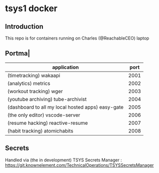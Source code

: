 # tsys1 docker

## Introduction

This repo is for containers running on Charles (@ReachableCEO) laptop

## Portma|

| application    | port |
| -------------- | ---- |
| (timetracking) wakaapi        | 2001 |
| (analytics) metrics        | 2002 |
| (workout tracking) wger           | 2003 |
| (youtube archiving) tube-archivist | 2004 |
| (dashboard to all my local hosted apps) easy-gate     | 2005 |
| (the only editor) vscode-server  | 2006 |
| (resume hacking) reactive-resume | 2007 |
| (habit tracking) atomichabits| 2008 |

## Secrets

Handled via (the in development) TSYS Secrets Manager : <https://git.knownelement.com/TechnicalOperations/TSYSSecretsManager>
